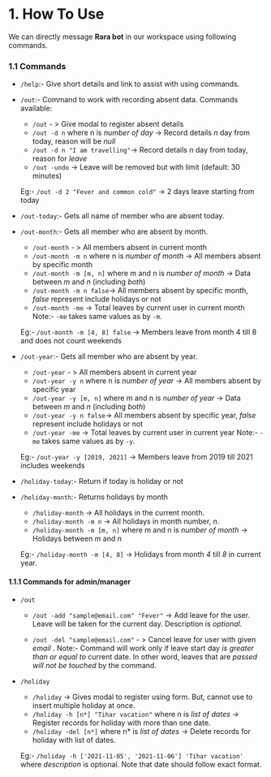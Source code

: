 # 1. How To Use

We can directly message **Rara bot** in our workspace using following commands.

### 1.1 Commands

* `/help`:- Give short details and link to assist with using commands.

* `/out`:- Command to work with recording absent data. Commands available:
    * `/out` - > Give modal to register absent details
    * `/out -d n` where n is *number of day* ->  Record details *n* day from today, reason will be *null*
    * `/out -d n "I am travelling"`-> Record details *n* day from today, reason for *leave*
    * `/out -undo` -> Leave will be removed but with limit (default: 30 minutes)
        
   Eg:- `/out -d 2 "Fever and common cold"` -> 2 days leave starting from today
    
* `/out-today`:- Gets all name of member who are absent today.

* `/out-month`:- Gets all member who are absent by month.
    * `/out-month` - > All members absent in current month
    * `/out-month -m n` where n is *number of month* -> All members absent by specific month
    * `/out-month -m [m, n]` where m and n is *number of month* -> Data between *m* and *n* (including *both*)
    * `/out-month -m n false`-> All members absent by specific month, _false_ represent include holidays or not
    * `/out-month -me` -> Total leaves by current user in current month
    Note:- `-me` takes same values as by `-m`.

   Eg:- `/out-month -m [4, 8] false` -> Members leave from month 4 till 8 and does not count weekends
    
* `/out-year`:- Gets all member who are absent by year.
    * `/out-year` - > All members absent in current year
    * `/out-year -y n` where n is *number of year* -> All members absent by specific year
    * `/out-year -y [m, n]` where m and n is *number of year* -> Data between *m* and *n* (including *both*)
    * `/out-year -y n false`-> All members absent by specific year, _false_ represent include holidays or not
    * `/out-year -me` -> Total leaves by current user in current year
    Note:- `-me` takes same values as by `-y`.

   Eg:- `/out-year -y [2019, 2021]` -> Members leave from 2019 till 2021 includes weekends 
 * `/holiday-today`:- Return if today is holiday or not
 * `/holiday-month`:- Returns holidays by month
    * `/holiday-month` -> All holidays in the current month.
    * `/holiday-month -m n` -> All holidays in month number, *n*. 
    * `/holiday-month -m [m, n]` where m and n is *number of month* -> Holidays between *m* and *n*

    Eg:- `/holiday-month -m [4, 8]` -> Holidays from month *4* till *8* in current year.
   
#### 1.1.1 Commands for admin/manager

* `/out`
    * `/out -add "sample@email.com" "Fever"` -> Add leave for the user. Leave will be taken for the current day. Description is _optional_.

    * `/out -del "sample@email.com"` - > Cancel leave for user with given _email_ . 
    Note:- Command will work only if leave start day *is greater than or equal to* current date. In other word, leaves that are *passed will not be touched* by the command.
    
* `/holiday`
    * `/holiday` -> Gives modal to register using form. But, cannot use to insert multiple holiday at once.
    * `/holiday -h [n*] "Tihar vacation"` where n is *list of dates*  ->  Register records for holiday with more than one date.
    * `/holiday -del [n*]` where n* is *list of dates*  ->  Delete records for holiday with list of dates. 
    
    Eg:- `/holiday -h ['2021-11-05', '2021-11-06'] 'Tihar vacation'` where *description* is optional. Note that date should follow exact format.